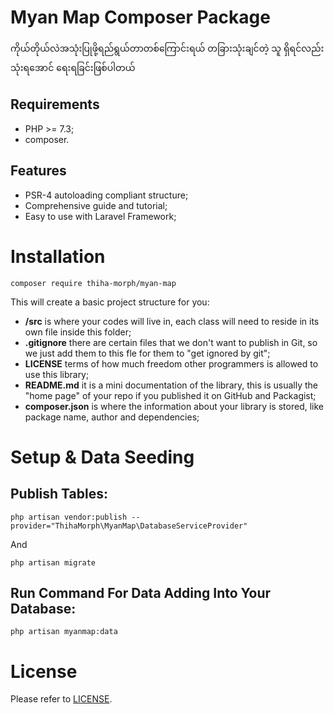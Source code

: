 Myan Map Composer Package
============

ကိုယ်တိုယ်လဲအသုံးပြုဖို့ရည်ရွယ်တာတစ်ကြောင်းရယ် တခြားသုံးချင်တဲ့ သူ ရှိရင်လည်း သုံးရအောင် ရေးရခြင်းဖြစ်ပါတယ်

Requirements
------------

* PHP >= 7.3;
* composer.

Features
--------

* PSR-4 autoloading compliant structure;
* Comprehensive guide and tutorial;
* Easy to use with Laravel Framework;

Installation
============

    composer require thiha-morph/myan-map
    
This will create a basic project structure for you:

* **/src** is where your codes will live in, each class will need to reside in its own file inside this folder;
* **.gitignore** there are certain files that we don't want to publish in Git, so we just add them to this fle for them to "get ignored by git";
* **LICENSE** terms of how much freedom other programmers is allowed to use this library;
* **README.md** it is a mini documentation of the library, this is usually the "home page" of your repo if you published it on GitHub and Packagist;
* **composer.json** is where the information about your library is stored, like package name, author and dependencies;

Setup & Data Seeding
============

Publish Tables:
--------

    php artisan vendor:publish --provider="ThihaMorph\MyanMap\DatabaseServiceProvider"
 
And

    php artisan migrate
    
Run Command For Data Adding Into Your Database:
------------------

    php artisan myanmap:data

License
=======

Please refer to [LICENSE](https://github.com/thihaeungg/myan-map/blob/main/LICENSE).
